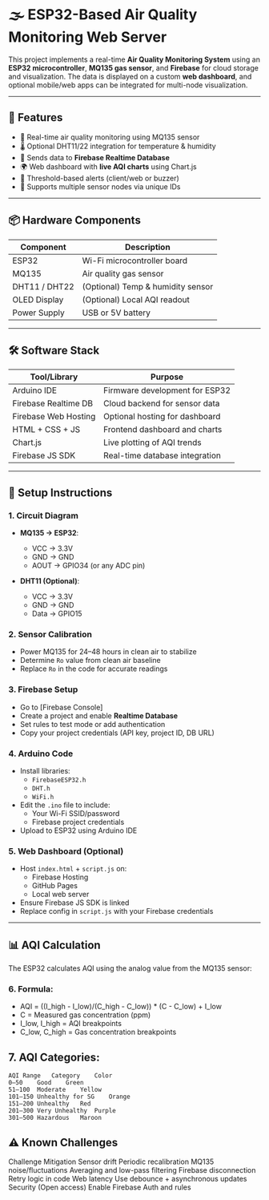 # 🌫️ ESP32-Based Air Quality Monitoring Web Server

This project implements a real-time **Air Quality Monitoring System** using an **ESP32 microcontroller**, **MQ135 gas sensor**, and **Firebase** for cloud storage and visualization. The data is displayed on a custom **web dashboard**, and optional mobile/web apps can be integrated for multi-node visualization.

---

## 📌 Features

- 📡 Real-time air quality monitoring using MQ135 sensor
- 🌡️ Optional DHT11/22 integration for temperature & humidity
- 🔄 Sends data to **Firebase Realtime Database**
- 🌍 Web dashboard with **live AQI charts** using Chart.js
- 🚨 Threshold-based alerts (client/web or buzzer)
- 🧠 Supports multiple sensor nodes via unique IDs

---

## 📦 Hardware Components

| Component         | Description                    |
|------------------|--------------------------------|
| ESP32            | Wi-Fi microcontroller board     |
| MQ135            | Air quality gas sensor          |
| DHT11 / DHT22    | (Optional) Temp & humidity sensor |
| OLED Display     | (Optional) Local AQI readout    |
| Power Supply     | USB or 5V battery               |

---

## 🛠️ Software Stack

| Tool/Library           | Purpose                                 |
|------------------------|------------------------------------------|
| Arduino IDE            | Firmware development for ESP32           |
| Firebase Realtime DB   | Cloud backend for sensor data            |
| Firebase Web Hosting   | Optional hosting for dashboard           |
| HTML + CSS + JS        | Frontend dashboard and charts            |
| Chart.js               | Live plotting of AQI trends              |
| Firebase JS SDK        | Real-time database integration           |

---

## 🔧 Setup Instructions

### 1. Circuit Diagram

- **MQ135 → ESP32**:
  - VCC → 3.3V
  - GND → GND
  - AOUT → GPIO34 (or any ADC pin)

- **DHT11 (Optional)**:
  - VCC → 3.3V
  - GND → GND
  - Data → GPIO15

### 2. Sensor Calibration

- Power MQ135 for 24–48 hours in clean air to stabilize
- Determine `Ro` value from clean air baseline
- Replace `Ro` in the code for accurate readings

### 3. Firebase Setup

- Go to [Firebase Console]
- Create a project and enable **Realtime Database**
- Set rules to test mode or add authentication
- Copy your project credentials (API key, project ID, DB URL)

### 4. Arduino Code

- Install libraries:
  - `FirebaseESP32.h`
  - `DHT.h`
  - `WiFi.h`
- Edit the `.ino` file to include:
  - Your Wi-Fi SSID/password
  - Firebase project credentials
- Upload to ESP32 using Arduino IDE

### 5. Web Dashboard (Optional)

- Host `index.html` + `script.js` on:
  - Firebase Hosting
  - GitHub Pages
  - Local web server
- Ensure Firebase JS SDK is linked
- Replace config in `script.js` with your Firebase credentials

---

## 📊 AQI Calculation

The ESP32 calculates AQI using the analog value from the MQ135 sensor:

### 6. Formula:

- AQI = ((I_high - I_low)/(C_high - C_low)) * (C - C_low) + I_low
- C = Measured gas concentration (ppm)
- I_low, I_high = AQI breakpoints
- C_low, C_high = Gas concentration breakpoints

## 7. AQI Categories:

    AQI Range	Category	Color
    0–50	Good	Green
    51–100	Moderate	Yellow
    101–150	Unhealthy for SG	Orange
    151–200	Unhealthy	Red
    201–300	Very Unhealthy	Purple
    301–500	Hazardous	Maroon

## ⚠️ Known Challenges
Challenge	Mitigation
Sensor drift	Periodic recalibration
MQ135 noise/fluctuations	Averaging and low-pass filtering
Firebase disconnection	Retry logic in code
Web latency	Use debounce + asynchronous updates
Security (Open access)	Enable Firebase Auth and rules
